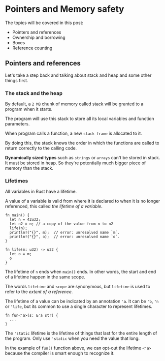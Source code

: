 # Pointers and Memory safety

The topics will be covered in this post:

- Pointers and references
- Ownership and borrowing
- Boxes
- Reference counting

## Pointers and references

Let's take a step back and talking about stack and heap and some other things first.

### The stack and the heap

By default, a `2 MB` chunk of memory called stack will be granted to a program when it starts.

The program will use this stack to store all its local variables and function parameters.

When program calls a function, a new `stack frame` is allocated to it.

By doing this, the stack knows the order in which the functions are called to return correctly to the calling code.

**Dynamically sized types** such as `strings` or `arrays` can't be stored in stack. It must be stored in heap. So they're potentially much bigger piece of memory than the stack.

### Lifetimes

All variables in Rust have a lifetime.

A value of a variable is valid from where it is declared to when it is no longer referenced, this called _the lifetime of a variable_.

```
fn main() {
  let n = 42u32;
  let n2 = n; // a copy of the value from n to n2
  life(n);
  println!("{}", m);  // error: unresolved name `m`.
  println!("{}", o);  // error: unresolved name `o`.
}

fn life(m: u32) -> u32 {
  let o = m;
  o
}
```

The lifetime of `n` ends when `main()` ends. In other words, the start and end of a lifetime happen in the same scope.

The words `lifetime` and `scope` are synonymous, but `lifetime` is used to refer to the _extent of a reference_.

The lifetime of a value can be indicated by an annotation `'a`. It can be `'b`, `'n` or `'life`, but its common to use a single character to represent lifetimes.

```
fn fun<'a>(s: &'a str) {
  ...
}
```

The `'static` lifetime is the lifetime of things that last for the entire length of the program. Only use `'static` when you need the value that long.

In the example of `fun()` function above, we can opt-out the lifetime `<'a>` because the compiler is smart enough to recognize it.
